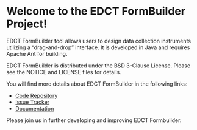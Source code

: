 Welcome to the EDCT FormBuilder Project!
=========================================

EDCT FormBuilder tool allows users to design data collection instruments utilizing a “drag-and-drop” interface. It is developed in Java and requires Apache Ant for building.

EDCT FormBuilder is distributed under the BSD 3-Clause License. Please see the NOTICE and LICENSE files for details.

You will find more details about EDCT FormBuilder in the following links:


 * [Code Repository](https://github.com/NCIP/edct-formbuilder)
 * [Issue Tracker](https://tracker.nci.nih.gov/browse/EDCT)
 * [Documentation](https://wiki.nci.nih.gov/display/eDCT/Enterprise+Data+Collection+Tool)
 
 
Please join us in further developing and improving EDCT Formbuilder.
